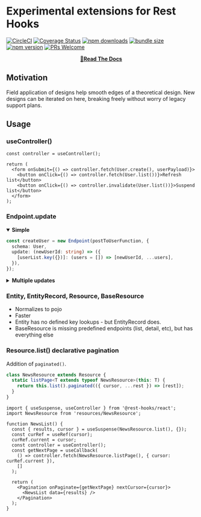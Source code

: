 # Experimental extensions for Rest Hooks

[![CircleCI](https://circleci.com/gh/coinbase/rest-hooks/tree/master.svg?style=shield)](https://circleci.com/gh/coinbase/rest-hooks)
[![Coverage Status](https://img.shields.io/codecov/c/gh/coinbase/rest-hooks/master.svg?style=flat-square)](https://app.codecov.io/gh/coinbase/rest-hooks?branch=master)
[![npm downloads](https://img.shields.io/npm/dm/@rest-hooks/experimental.svg?style=flat-square)](https://www.npmjs.com/package/@rest-hooks/experimental)
[![bundle size](https://img.shields.io/bundlephobia/minzip/@rest-hooks/experimental?style=flat-square)](https://bundlephobia.com/result?p=@rest-hooks/experimental)
[![npm version](https://img.shields.io/npm/v/@rest-hooks/experimental.svg?style=flat-square)](https://www.npmjs.com/package/@rest-hooks/experimental)
[![PRs Welcome](https://img.shields.io/badge/PRs-welcome-brightgreen.svg?style=flat-square)](http://makeapullrequest.com)

<div align="center">

**[📖Read The Docs](https://resthooks.io)**

</div>

## Motivation

Field application of designs help smooth edges of a theoretical design. New designs can be iterated on here, breaking freely without worry of legacy support plans.

## Usage

### useController()

```tsx
const controller = useController();

return (
  <form onSubmit={() => controller.fetch(User.create(), userPayload)}>
    <button onClick={() => controller.fetch(User.list())}>Refresh list</button>
    <button onClick={() => controller.invalidate(User.list())}>Suspend list</button>
  </form>
);
```

### Endpoint.update

<details open><summary><b>Simple</b></summary>

```typescript
const createUser = new Endpoint(postToUserFunction, {
  schema: User,
  update: (newUserId: string) => ({
    [userList.key({})]: (users = []) => [newUserId, ...users],
  }),
});
```

</details>

<details><summary><b>Multiple updates</b></summary>

```typescript
const createUser = new Endpoint(postToUserFunction, {
  schema: User,
  update: (newUserId: string, newUser: User)  => {
    const updates = {
      [userList.key()]: (users = []) => [newUserId, ...users],
      [userList.key({ sortBy: 'createdAt' })]: (users = [], { sortBy }) => {
        const ret = [newUserId, ...users];
        ret.sortBy(sortBy);
        return ret;
      },
    ];
    if (newUser.isAdmin) {
      updates[userList.key({ admin: true })] = (users = []) => [newUserId, ...users];
    }
    return updates;
  },
});
```

</details>


### Entity, EntityRecord, Resource, BaseResource

- Normalizes to pojo
- Faster
- Entity has no defined key lookups - but EntityRecord does.
- BaseResource is missing predefined endpoints (list, detail, etc), but has everything else


### Resource.list() declarative pagination

Addition of `paginated()`.


```ts
class NewsResource extends Resource {
  static listPage<T extends typeof NewsResource>(this: T) {
    return this.list().paginated(({ cursor, ...rest }) => [rest]);
  }
}

```


```tsx
import { useSuspense, useController } from '@rest-hooks/react';
import NewsResource from 'resources/NewsResource';

function NewsList() {
  const { results, cursor } = useSuspense(NewsResource.list(), {});
  const curRef = useRef(cursor);
  curRef.current = cursor;
  const controller = useController();
  const getNextPage = useCallback(
    () => controller.fetch(NewsResource.listPage(), { cursor: curRef.current }),
    []
  );

  return (
    <Pagination onPaginate={getNextPage} nextCursor={cursor}>
      <NewsList data={results} />
    </Pagination>
  );
}
```
